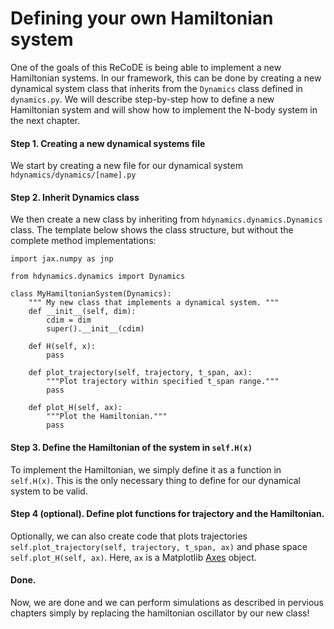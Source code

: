 # Defining your own Hamiltonian system

One of the goals of this ReCoDE is being able to implement a new Hamiltonian systems. In our framework, this can be done by creating a new
dynamical system class that inherits from the `Dynamics` class defined in `dynamics.py`. We will describe step-by-step how to define a new Hamiltonian system and will show how to implement the N-body system in the next chapter.


#### Step 1. Creating a new dynamical systems file

We start by creating a new file for our dynamical system `hdynamics/dynamics/[name].py`

#### Step 2. Inherit Dynamics class

We then create a new class by inheriting from `hdynamics.dynamics.Dynamics` class. The template below shows the class structure, but without the complete method implementations:

```
import jax.numpy as jnp

from hdynamics.dynamics import Dynamics

class MyHamiltonianSystem(Dynamics):
    """ My new class that implements a dynamical system. """
    def __init__(self, dim):
        cdim = dim
        super().__init__(cdim)

    def H(self, x):
        pass

    def plot_trajectory(self, trajectory, t_span, ax):
        """Plot trajectory within specified t_span range."""
        pass

    def plot_H(self, ax):
        """Plot the Hamiltonian."""
        pass

```

#### Step 3. Define the Hamiltonian of the system in `self.H(x)`

To implement the Hamiltonian, we simply define it as a function in `self.H(x)`.
This is the only necessary thing to define for our dynamical system to be valid.

#### Step 4 (optional). Define plot functions for trajectory and the Hamiltonian.

Optionally, we can also create code that plots trajectories `self.plot_trajectory(self, trajectory, t_span, ax)` and phase space `self.plot_H(self, ax)`. Here, `ax` is a Matplotlib <a href="https://matplotlib.org/stable/api/axes_api.html">Axes</a> object.

#### Done.

Now, we are done and we can perform simulations as described in pervious chapters simply by replacing the hamiltonian oscillator by our new class!